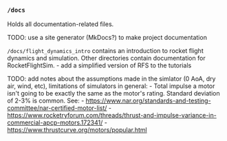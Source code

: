 ### `/docs`
Holds all documentation-related files.

TODO: use a site generator (MkDocs?) to make project documentation

`/docs/flight_dynamics_intro` contains an introduction to rocket flight dynamics and simulation. Other directories contain documentation for RocketFlightSim.
    - add a simplified version of RFS to the tutorials

TODO: add notes about the assumptions made in the simlator (0 AoA, dry air, wind, etc), limitations of simulators in general:
    - Total impulse a motor isn't going to be exactly the same as the motor's rating. Standard deviation of 2-3% is common. See:
        - https://www.nar.org/standards-and-testing-committee/nar-certified-motor-list/ 
        - https://www.rocketryforum.com/threads/thrust-and-impulse-variance-in-commercial-apcp-motors.172341/
        - https://www.thrustcurve.org/motors/popular.html